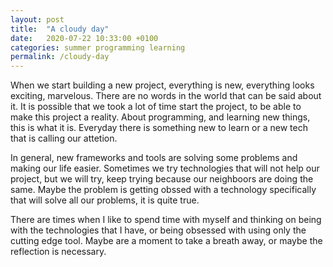 ```yaml
---
layout: post
title:  "A cloudy day"
date:   2020-07-22 10:33:00 +0100
categories: summer programming learning
permalink: /cloudy-day
---
```


When we start building a new project, everything is new, everything looks exciting, marvelous. There are no words in the world that can be said about it. It is possible that we took a lot of time start the project, to be able to make this project a reality. About programming, and learning new things, this is what it is. Everyday there is something new to learn or a new tech that is calling our attetion.


In general, new frameworks and tools are solving some problems and making our life easier. Sometimes we try technologies that will not help our project, but we will try, keep trying because our neighboors are doing the same. Maybe the problem is getting obssed with a technology specifically that will solve all our problems, it is quite true.

There are times when I like to spend time with myself and thinking on being with the technologies that I have, or being obsessed with using only the cutting edge tool. Maybe are a moment to take a breath away, or maybe the reflection is necessary. 




